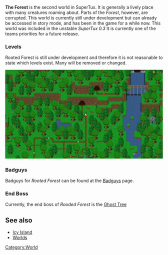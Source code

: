 **The Forest** is the second world in SuperTux. It is generally a lively place with many creatures roaming about. Parts of the *Forest*, however, are corrupted.
This world is currently still under development but can already be accessed in story mode, and has been in the game for a while now. This world was included in the unstable *SuperTux 0.3*
It is currently one of the teams priorities for a future release.

### Levels

Rooted Forest is still under development and therefore it is not reasonable to state which levels exist. Many will be removed or changed.

![The Rooted Forest worldmap in version 0.6.2](images/rooted_forest_0_6_2.png)

### Badguys

Badguys for *Rooted Forest* can be found at the [Badguys](Forest-Badguys.md) page.

### End Boss

Currently, the end boss of *Rooded Forest* is the [Ghost Tree](Bosses.md)

See also
--------

-   [Icy Island](Icy-Island.md)
-   [Worlds](Worlds.md)

<Category:World>
